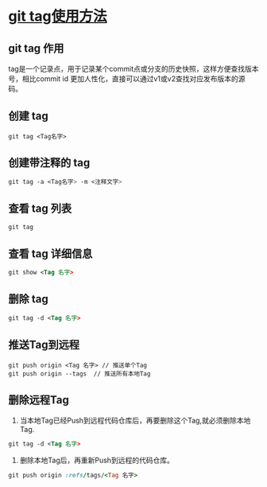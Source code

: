 # [git tag使用方法](https://www.cnblogs.com/liuhanxu/p/15576372.html)

## git tag 作用

tag是一个记录点，用于记录某个commit点或分支的历史快照，这样方便查找版本号，相比commit id 更加人性化，直接可以通过v1或v2查找对应发布版本的源码。

## 创建 tag

```undefined
git tag <Tag名字>
```

## 创建带注释的 tag

```css
git tag -a <Tag名字> -m <注释文字>
```

## 查看 tag 列表

```undefined
git tag
```

## 查看 tag 详细信息

```xml
git show <Tag 名字>
```

## 删除 tag

```xml
git tag -d <Tag 名字>
```

## 推送Tag到远程

```armasm
git push origin <Tag 名字> // 推送单个Tag
git push origin --tags  // 推送所有本地Tag
```

## 删除远程Tag

1. 当本地Tag已经Push到远程代码仓库后，再要删除这个Tag,就必须删除本地Tag.

```xml
git tag -d <Tag 名字>
```

1. 删除本地Tag后，再重新Push到远程的代码仓库。

```ruby
git push origin :refs/tags/<Tag 名字>
```